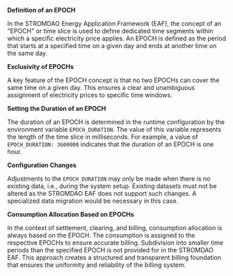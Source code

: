 **Definition of an EPOCH**

In the STROMDAO Energy Application Framework (EAF), the concept of an "EPOCH" or time slice is used to define dedicated time segments within which a specific electricity price applies. An EPOCH is defined as the period that starts at a specified time on a given day and ends at another time on the same day.

**Exclusivity of EPOCHs**

A key feature of the EPOCH concept is that no two EPOCHs can cover the same time on a given day. This ensures a clear and unambiguous assignment of electricity prices to specific time windows.

**Setting the Duration of an EPOCH**

The duration of an EPOCH is determined in the runtime configuration by the environment variable `EPOCH_DURATION`. The value of this variable represents the length of the time slice in milliseconds. For example, a value of `EPOCH_DURATION: 3600000` indicates that the duration of an EPOCH is one hour.

**Configuration Changes**

Adjustments to the `EPOCH_DURATION` may only be made when there is no existing data, i.e., during the system setup. Existing datasets must not be altered as the STROMDAO EAF does not support such changes. A specialized data migration would be necessary in this case.

**Consumption Allocation Based on EPOCHs**

In the context of settlement, clearing, and billing, consumption allocation is always based on the EPOCH. The consumption is assigned to the respective EPOCHs to ensure accurate billing. Subdivision into smaller time periods than the specified EPOCH is not provided for in the STROMDAO EAF. This approach creates a structured and transparent billing foundation that ensures the uniformity and reliability of the billing system.